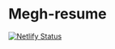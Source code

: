 # Megh-resume

[![Netlify Status](https://api.netlify.com/api/v1/badges/93ec7e7d-02aa-4fb6-ba8f-7defbd45a840/deploy-status)](https://app.netlify.com/sites/megh-resume/deploys)
